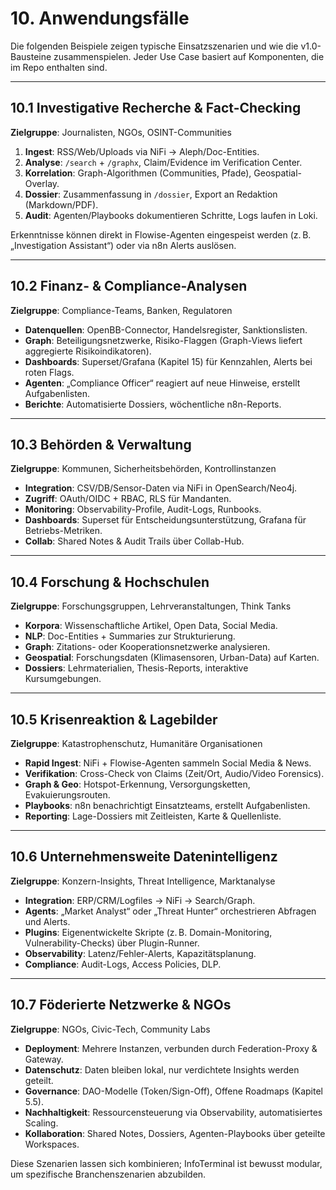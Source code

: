 # 10. Anwendungsfälle

Die folgenden Beispiele zeigen typische Einsatzszenarien und wie die v1.0-Bausteine zusammenspielen. Jeder Use Case basiert auf Komponenten, die im Repo enthalten sind.

---

## 10.1 Investigative Recherche & Fact-Checking

**Zielgruppe**: Journalisten, NGOs, OSINT-Communities

1. **Ingest**: RSS/Web/Uploads via NiFi → Aleph/Doc-Entities.
2. **Analyse**: `/search` + `/graphx`, Claim/Evidence im Verification Center.
3. **Korrelation**: Graph-Algorithmen (Communities, Pfade), Geospatial-Overlay.
4. **Dossier**: Zusammenfassung in `/dossier`, Export an Redaktion (Markdown/PDF).
5. **Audit**: Agenten/Playbooks dokumentieren Schritte, Logs laufen in Loki.

Erkenntnisse können direkt in Flowise-Agenten eingespeist werden (z. B. „Investigation Assistant“) oder via n8n Alerts auslösen.

---

## 10.2 Finanz- & Compliance-Analysen

**Zielgruppe**: Compliance-Teams, Banken, Regulatoren

- **Datenquellen**: OpenBB-Connector, Handelsregister, Sanktionslisten.
- **Graph**: Beteiligungsnetzwerke, Risiko-Flaggen (Graph-Views liefert aggregierte Risikoindikatoren).
- **Dashboards**: Superset/Grafana (Kapitel 15) für Kennzahlen, Alerts bei roten Flags.
- **Agenten**: „Compliance Officer“ reagiert auf neue Hinweise, erstellt Aufgabenlisten.
- **Berichte**: Automatisierte Dossiers, wöchentliche n8n-Reports.

---

## 10.3 Behörden & Verwaltung

**Zielgruppe**: Kommunen, Sicherheitsbehörden, Kontrollinstanzen

- **Integration**: CSV/DB/Sensor-Daten via NiFi in OpenSearch/Neo4j.
- **Zugriff**: OAuth/OIDC + RBAC, RLS für Mandanten.
- **Monitoring**: Observability-Profile, Audit-Logs, Runbooks.
- **Dashboards**: Superset für Entscheidungsunterstützung, Grafana für Betriebs-Metriken.
- **Collab**: Shared Notes & Audit Trails über Collab-Hub.

---

## 10.4 Forschung & Hochschulen

**Zielgruppe**: Forschungsgruppen, Lehrveranstaltungen, Think Tanks

- **Korpora**: Wissenschaftliche Artikel, Open Data, Social Media.
- **NLP**: Doc-Entities + Summaries zur Strukturierung.
- **Graph**: Zitations- oder Kooperationsnetzwerke analysieren.
- **Geospatial**: Forschungsdaten (Klimasensoren, Urban-Data) auf Karten.
- **Dossiers**: Lehrmaterialien, Thesis-Reports, interaktive Kursumgebungen.

---

## 10.5 Krisenreaktion & Lagebilder

**Zielgruppe**: Katastrophenschutz, Humanitäre Organisationen

- **Rapid Ingest**: NiFi + Flowise-Agenten sammeln Social Media & News.
- **Verifikation**: Cross-Check von Claims (Zeit/Ort, Audio/Video Forensics).
- **Graph & Geo**: Hotspot-Erkennung, Versorgungsketten, Evakuierungsrouten.
- **Playbooks**: n8n benachrichtigt Einsatzteams, erstellt Aufgabenlisten.
- **Reporting**: Lage-Dossiers mit Zeitleisten, Karte & Quellenliste.

---

## 10.6 Unternehmensweite Datenintelligenz

**Zielgruppe**: Konzern-Insights, Threat Intelligence, Marktanalyse

- **Integration**: ERP/CRM/Logfiles → NiFi → Search/Graph.
- **Agents**: „Market Analyst“ oder „Threat Hunter“ orchestrieren Abfragen und Alerts.
- **Plugins**: Eigenentwickelte Skripte (z. B. Domain-Monitoring, Vulnerability-Checks) über Plugin-Runner.
- **Observability**: Latenz/Fehler-Alerts, Kapazitätsplanung.
- **Compliance**: Audit-Logs, Access Policies, DLP.

---

## 10.7 Föderierte Netzwerke & NGOs

**Zielgruppe**: NGOs, Civic-Tech, Community Labs

- **Deployment**: Mehrere Instanzen, verbunden durch Federation-Proxy & Gateway.
- **Datenschutz**: Daten bleiben lokal, nur verdichtete Insights werden geteilt.
- **Governance**: DAO-Modelle (Token/Sign-Off), Offene Roadmaps (Kapitel 5.5).
- **Nachhaltigkeit**: Ressourcensteuerung via Observability, automatisiertes Scaling.
- **Kollaboration**: Shared Notes, Dossiers, Agenten-Playbooks über geteilte Workspaces.

Diese Szenarien lassen sich kombinieren; InfoTerminal ist bewusst modular, um spezifische Branchenszenarien abzubilden.
